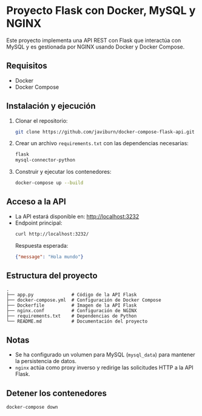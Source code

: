 # Proyecto Flask con Docker, MySQL y NGINX

Este proyecto implementa una API REST con Flask que interactúa con MySQL y es gestionada por NGINX usando Docker y Docker Compose.

## Requisitos
- Docker
- Docker Compose

## Instalación y ejecución
1. Clonar el repositorio:
   ```sh
   git clone https://github.com/javiburn/docker-compose-flask-api.git
   ```
2. Crear un archivo `requirements.txt` con las dependencias necesarias:
   ```sh
   flask
   mysql-connector-python
   ```
3. Construir y ejecutar los contenedores:
   ```sh
   docker-compose up --build
   ```

## Acceso a la API
- La API estará disponible en: [http://localhost:3232](http://localhost:3232)
- Endpoint principal:
  ```sh
  curl http://localhost:3232/
  ```
  Respuesta esperada:
  ```json
  {"message": "Hola mundo"}
  ```

## Estructura del proyecto
```
.
├── app.py              # Código de la API Flask
├── docker-compose.yml  # Configuración de Docker Compose
├── Dockerfile          # Imagen de la API Flask
├── nginx.conf          # Configuración de NGINX
├── requirements.txt    # Dependencias de Python
└── README.md           # Documentación del proyecto
```

## Notas
- Se ha configurado un volumen para MySQL (`mysql_data`) para mantener la persistencia de datos.
- `nginx` actúa como proxy inverso y redirige las solicitudes HTTP a la API Flask.

## Detener los contenedores
```sh
docker-compose down
```
